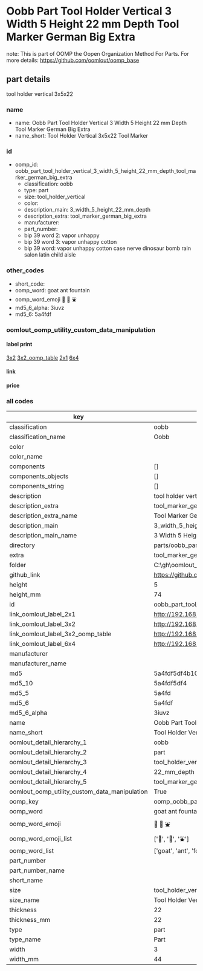 # Oobb Part Tool Holder Vertical 3 Width 5 Height 22 mm Depth Tool Marker German Big Extra  

note: This is part of OOMP the Oopen Organization Method For Parts. For more details: https://github.com/oomlout/oomp_base

##  part details
  



tool holder vertical 3x5x22



### name
* name: Oobb Part Tool Holder Vertical 3 Width 5 Height 22 mm Depth Tool Marker German Big Extra
* name_short: Tool Holder Vertical 3x5x22 Tool Marker
### id
* oomp_id: oobb_part_tool_holder_vertical_3_width_5_height_22_mm_depth_tool_marker_german_big_extra
  * classification: oobb
  * type: part
  * size: tool_holder_vertical
  * color: 
  * description_main: 3_width_5_height_22_mm_depth
  * description_extra: tool_marker_german_big_extra
  * manufacturer: 
  * part_number: 
  * bip 39 word 2: vapor unhappy
  * bip 39 word 3: vapor unhappy cotton
  * bip 39 word: vapor unhappy cotton case nerve dinosaur bomb rain salon latin child aisle

### other_codes
* short_code: 
* oomp_word: goat ant fountain
* oomp_word_emoji :goat: :ant: :fountain:
* md5_6_alpha: 3iuvz
* md5_6: 5a4fdf






### oomlout_oomp_utility_custom_data_manipulation
#### label print
[3x2](http://192.168.1.245:1112/?label=oomp%203iuvz)
[3x2_oomp_table](http://192.168.1.108:1112/?label=oomp%203iuvz)
[2x1](http://192.168.1.242:1112/?label=oomp%203iuvz)
[6x4](http://192.168.1.55:1112/?label=oomp%203iuvz)    

#### link

                              

#### price







### all codes 
| key | value |  
| --- | --- |  
| classification | oobb |  
| classification_name | Oobb |  
| color |  |  
| color_name |  |  
| components | [] |  
| components_objects | [] |  
| components_string | [] |  
| description | tool holder vertical 3x5x22 |  
| description_extra | tool_marker_german_big_extra |  
| description_extra_name | Tool Marker German Big Extra |  
| description_main | 3_width_5_height_22_mm_depth |  
| description_main_name | 3 Width 5 Height 22 mm Depth |  
| directory | parts/oobb_part_tool_holder_vertical_3_width_5_height_22_mm_depth_tool_marker_german_big_extra |  
| extra | tool_marker_german_big |  
| folder | C:\gh\oomlout_oobb_version_4_generated_parts\things\oobb_part_tool_holder_vertical_3_width_5_height_22_mm_depth_tool_marker_german_big_extra |  
| github_link | https://github.com/oomlout/oomlout_oomp_part_src/tree/main/parts/oobb_part_tool_holder_vertical_3_width_5_height_22_mm_depth_tool_marker_german_big_extra |  
| height | 5 |  
| height_mm | 74 |  
| id | oobb_part_tool_holder_vertical_3_width_5_height_22_mm_depth_tool_marker_german_big_extra |  
| link_oomlout_label_2x1 | http://192.168.1.242:1112/?label=oomp%203iuvz |  
| link_oomlout_label_3x2 | http://192.168.1.245:1112/?label=oomp%203iuvz |  
| link_oomlout_label_3x2_oomp_table | http://192.168.1.108:1112/?label=oomp%203iuvz |  
| link_oomlout_label_6x4 | http://192.168.1.55:1112/?label=oomp%203iuvz |  
| manufacturer |  |  
| manufacturer_name |  |  
| md5 | 5a4fdf5df4b10324f9ca323261bb578b |  
| md5_10 | 5a4fdf5df4 |  
| md5_5 | 5a4fd |  
| md5_6 | 5a4fdf |  
| md5_6_alpha | 3iuvz |  
| name | Oobb Part Tool Holder Vertical 3 Width 5 Height 22 mm Depth Tool Marker German Big Extra |  
| name_short | Tool Holder Vertical 3x5x22 Tool Marker |  
| oomlout_detail_hierarchy_1 | oobb |  
| oomlout_detail_hierarchy_2 | part |  
| oomlout_detail_hierarchy_3 | tool_holder_vertical |  
| oomlout_detail_hierarchy_4 | 22_mm_depth |  
| oomlout_detail_hierarchy_5 | tool_marker_german_big_extra |  
| oomlout_oomp_utility_custom_data_manipulation | True |  
| oomp_key | oomp_oobb_part_tool_holder_vertical_3_width_5_height_22_mm_depth_tool_marker_german_big_extra |  
| oomp_word | goat ant fountain |  
| oomp_word_emoji | :goat: :ant: :fountain: |  
| oomp_word_emoji_list | [':goat:', ':ant:', ':fountain:'] |  
| oomp_word_list | ['goat', 'ant', 'fountain'] |  
| part_number |  |  
| part_number_name |  |  
| short_name |  |  
| size | tool_holder_vertical |  
| size_name | Tool Holder Vertical |  
| thickness | 22 |  
| thickness_mm | 22 |  
| type | part |  
| type_name | Part |  
| width | 3 |  
| width_mm | 44 |  
